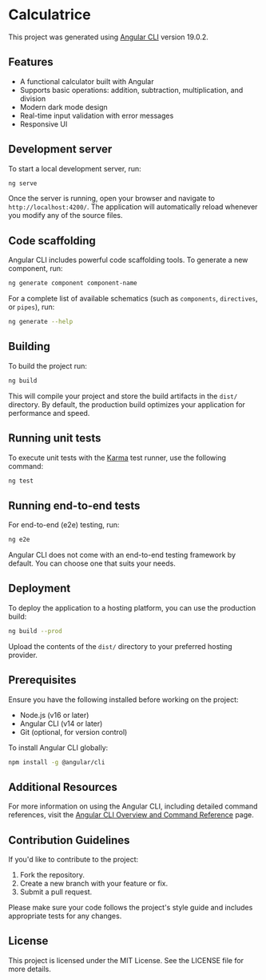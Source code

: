 # Calculatrice

This project was generated using [Angular CLI](https://github.com/angular/angular-cli) version 19.0.2.

## Features
- A functional calculator built with Angular
- Supports basic operations: addition, subtraction, multiplication, and division
- Modern dark mode design
- Real-time input validation with error messages
- Responsive UI

## Development server
To start a local development server, run:

```bash
ng serve
```

Once the server is running, open your browser and navigate to `http://localhost:4200/`. The application will automatically reload whenever you modify any of the source files.

## Code scaffolding
Angular CLI includes powerful code scaffolding tools. To generate a new component, run:

```bash
ng generate component component-name
```

For a complete list of available schematics (such as `components`, `directives`, or `pipes`), run:

```bash
ng generate --help
```

## Building
To build the project run:

```bash
ng build
```

This will compile your project and store the build artifacts in the `dist/` directory. By default, the production build optimizes your application for performance and speed.

## Running unit tests
To execute unit tests with the [Karma](https://karma-runner.github.io) test runner, use the following command:

```bash
ng test
```

## Running end-to-end tests
For end-to-end (e2e) testing, run:

```bash
ng e2e
```

Angular CLI does not come with an end-to-end testing framework by default. You can choose one that suits your needs.

## Deployment
To deploy the application to a hosting platform, you can use the production build:

```bash
ng build --prod
```

Upload the contents of the `dist/` directory to your preferred hosting provider.

## Prerequisites
Ensure you have the following installed before working on the project:

- Node.js (v16 or later)
- Angular CLI (v14 or later)
- Git (optional, for version control)

To install Angular CLI globally:

```bash
npm install -g @angular/cli
```

## Additional Resources
For more information on using the Angular CLI, including detailed command references, visit the [Angular CLI Overview and Command Reference](https://angular.dev/tools/cli) page.

## Contribution Guidelines
If you'd like to contribute to the project:

1. Fork the repository.
2. Create a new branch with your feature or fix.
3. Submit a pull request.

Please make sure your code follows the project's style guide and includes appropriate tests for any changes.

## License
This project is licensed under the MIT License. See the LICENSE file for more details.
